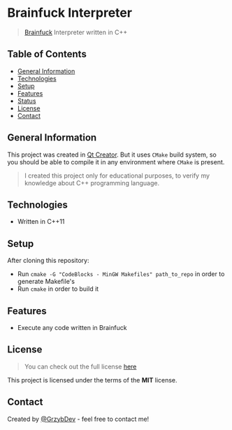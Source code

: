 # Brainfuck Interpreter
> [Brainfuck](https://en.wikipedia.org/wiki/Brainfuck) Interpreter written in C++

## Table of Contents
* [General Information](#general-information)
* [Technologies](#technologies)
* [Setup](#setup)
* [Features](#features)
* [Status](#status)
* [License](#license)
* [Contact](#contact)

## General Information
This project was created in [Qt Creator](https://www.qt.io/). But it uses `CMake` build system, so you should be able to compile it in any environment where `CMake` is present.

> I created this project only for educational purposes, to verify my knowledge about C++ programming language.

## Technologies
* Written in C++11

## Setup

After cloning this repository:
- Run `cmake -G "CodeBlocks - MinGW Makefiles" path_to_repo` in order to generate Makefile's
- Run `cmake` in order to build it

## Features
- Execute any code written in Brainfuck

## License
> You can check out the full license [here](./LICENSE.md)

This project is licensed under the terms of the **MIT** license.

## Contact
Created by [@GrzybDev](https://grzybdev.github.io) - feel free to contact me!
